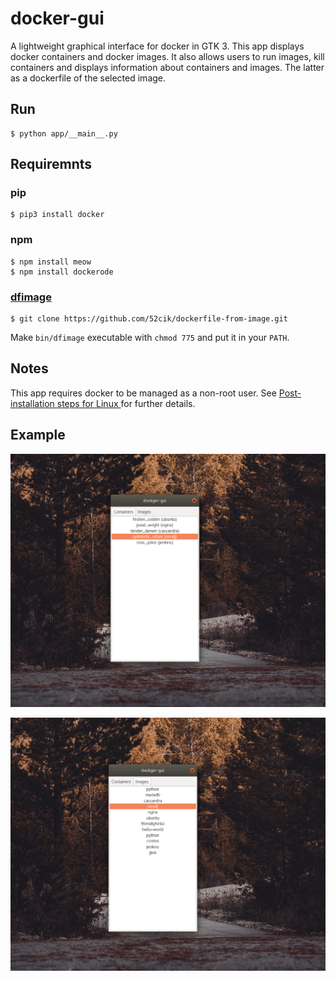 # docker-gui
A lightweight graphical interface for docker in GTK 3. This app displays docker containers and docker images. It also allows users to run images, kill containers and displays information about containers and images. The latter as a dockerfile of the selected image.

## Run
```
$ python app/__main__.py
```

## Requiremnts
### pip
```
$ pip3 install docker
```
### npm
```
$ npm install meow
$ npm install dockerode
``` 
### [dfimage](https://github.com/52cik/dockerfile-from-image)
``` 
$ git clone https://github.com/52cik/dockerfile-from-image.git
```
Make `bin/dfimage` executable with `chmod 775` and put it in your `PATH`.

## Notes
This app requires docker to be managed as a non-root user. See [Post-installation steps for Linux
](https://docs.docker.com/install/linux/linux-postinstall/) for further details.

## Example
![Container](https://github.com/sasoria/docker-gui/blob/master/docs/containers_cropped.png)

![Images](https://github.com/sasoria/docker-gui/blob/master/docs/images_cropped.png)



